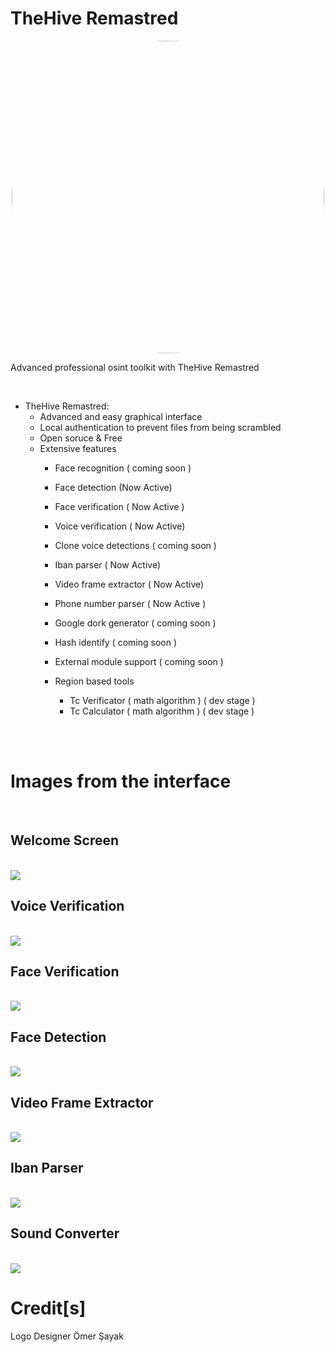 <h1 aling=center>TheHive Remastred</h1>

<div align="center">

<img src="./iconfiles/logo.png"    style="border-radius: 50%;" height="500px" />
</div>

<p>Advanced professional osint toolkit with TheHive Remastred</p><br>




- TheHive Remastred:
    - Advanced and easy graphical interface
    - Local authentication to prevent files from being scrambled
    - Open soruce & Free
    - Extensive features
        - Face recognition ( coming soon )
        - Face detection (Now Active)
        - Face verification ( Now Active )
        - Voice verification ( Now Active)
        - Clone voice detections ( coming soon )
        - Iban parser ( Now Active)
        - Video frame extractor ( Now Active)
        - Phone number parser ( Now Active )
        - Google dork generator ( coming soon )
        - Hash identify ( coming soon )
        - External module support ( coming soon )

        - Region based tools
            - Tc Verificator ( math algorithm ) ( dev stage ) 
            - Tc Calculator ( math algorithm ) ( dev stage )


<br>
<br>
<h1>Images from the interface</h1>

<br>

## Welcome Screen

<br>

<img src="./img/welcomeScreen.png">

<br>


## Voice Verification

<br>

<img src="./img/voiceVerification.png">

<br>

## Face Verification

<br>

<img src="./img/FaceVerification.png">


## Face Detection

<br>

<img src="./img/FaceDetection.png">

## Video Frame Extractor

<br>
<img src="./img/video2frame.png">


<br>


## Iban Parser

<br>
<img src="./img/ibanParserGUI.png">
<br>



## Sound Converter 

<br>

<img src="./img/soundConverter.png">




<br>

# Credit[s]

<p>
Logo Designer <a hred="https://github.com/omersayak">Ömer Şayak</a>

</p>